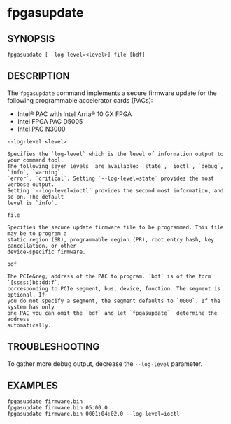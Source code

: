 # fpgasupdate #

## SYNOPSIS ##

`fpgasupdate [--log-level=<level>] file [bdf]`

## DESCRIPTION ##

The ```fpgasupdate``` command implements a secure firmware update for the following programmable accelerator cards (PACs):
* Intel&reg; PAC with Intel Arria&reg; 10 GX FPGA
* Intel FPGA PAC D5005
* Intel PAC N3000

`--log-level <level>`

    Specifies the `log-level` which is the level of information output to your command tool.
    The following seven levels  are available: `state`, `ioctl`, `debug`, `info`, `warning`,
    `error`, `critical`. Setting `--log-level=state` provides the most verbose output.
    Setting `--log-level=ioctl` provides the second most information, and so on. The default
    level is `info`. 

`file`

    Specifies the secure update firmware file to be programmed. This file may be to program a
    static region (SR), programmable region (PR), root entry hash, key cancellation, or other
    device-specific firmware.

`bdf`

    The PCIe&reg; address of the PAC to program. `bdf` is of the form `[ssss:]bb:dd:f`,
    corresponding to PCIe segment, bus, device, function. The segment is optional. If
    you do not specify a segment, the segment defaults to `0000`. If the system has only
    one PAC you can omit the `bdf` and let `fpgasupdate`  determine the address
    automatically.

## TROUBLESHOOTING ##

To gather more debug output, decrease the `--log-level` parameter. 

## EXAMPLES ##

`fpgasupdate firmware.bin`<br>
`fpgasupdate firmware.bin 05:00.0`<br>
`fpgasupdate firmware.bin 0001:04:02.0 --log-level=ioctl`
